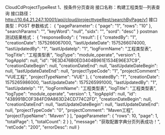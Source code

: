 CloudCdProjectTypeRest
1、按条件分页查询
  接口名称：构建工程类型--列表查询
  接口路径：http://10.64.21.247:10001/api/cloud/projecttypeRest/searchByPage/v1
  接口类型：POST
  参数格式：
  {
    "pageParameter": {
      "page": "1",
      "rows": "10"
    },
    "searchParams": "",
    "keyWord": "null",
    "sidx": "",
    "sord": "desc"
  }
  postman测试结果格式：
  {
    "responseBody": {
        "result": [
            {
                "createdBy": "1",
                "creationDate": 1575266067000,
                "lastUpdateDate": 1575266074000,
                "lastUpdatedBy": "1",
                "lastUpdateIp": "1",
                "logFormName": "工程类型表",
                "logTitle": "工程类型表",
                "logType": "module_operate",
                "version": 1,
                "logAppId": null,
                "id": "9E3D476B0ED3404B961E1534E96E37C9",
                "creationDateBegin": null,
                "creationDateEnd": null,
                "lastUpdateDateBegin": null,
                "lastUpdateDateEnd": null,
                "projectTypeCode": "1",
                "projectComment": "VUE工程",
                "projectTypeName": "VUE"
            },
            {
                "createdBy": "1",
                "creationDate": 1575265986000,
                "lastUpdateDate": 1575265991000,
                "lastUpdatedBy": "1",
                "lastUpdateIp": "1",
                "logFormName": "工程类型表",
                "logTitle": "工程类型表",
                "logType": "module_operate",
                "version": 1,
                "logAppId": null,
                "id": "438991BC0F384FD9A863D24CD774C2FD",
                "creationDateBegin": null,
                "creationDateEnd": null,
                "lastUpdateDateBegin": null,
                "lastUpdateDateEnd": null,
                "projectTypeCode": "0",
                "projectComment": "Maven工程",
                "projectTypeName": "Maven"
            }
        ],
        "pageParameter": {
            "rows": 10,
            "page": 1,
            "totalPage": 1,
            "totalCount": 2
        }
    },
    "message": "获取配置字典分页列表成功！",
    "retCode": "200",
    "errorDesc": null
}
  
